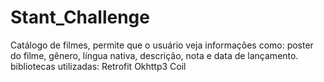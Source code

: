 # Stant_Challenge
Catálogo de filmes, permite que o usuário veja informações como: poster do filme, gênero, língua nativa, descrição, nota e data de lançamento.
bibliotecas utilizadas: 
    Retrofit
    Okhttp3
    Coil
